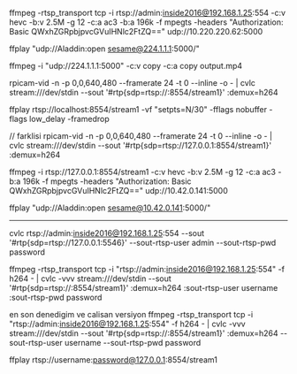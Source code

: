 
ffmpeg -rtsp_transport tcp -i rtsp://admin:inside2016@192.168.1.25:554 -c:v hevc -b:v 2.5M -g 12 -c:a ac3 -b:a 196k -f mpegts -headers "Authorization: Basic QWxhZGRpbjpvcGVuIHNlc2FtZQ=="  udp://10.220.220.62:5000


ffplay "udp://Aladdin:open sesame@224.1.1.1:5000/"

ffmpeg -i "udp://224.1.1.1:5000" -c:v copy -c:a copy output.mp4


rpicam-vid -n -p 0,0,640,480 --framerate 24 -t 0 --inline -o - | cvlc stream:///dev/stdin --sout '#rtp{sdp=rtsp://:8554/stream1}' :demux=h264

ffplay rtsp://localhost:8554/stream1 -vf "setpts=N/30" -fflags nobuffer -flags low_delay -framedrop

// farklisi
rpicam-vid -n -p 0,0,640,480 --framerate 24 -t 0 --inline -o - | cvlc stream:///dev/stdin --sout '#rtp{sdp=rtsp://127.0.0.1:8554/stream1}' :demux=h264

ffmpeg -i rtsp://127.0.0.1:8554/stream1 -c:v hevc -b:v 2.5M -g 12 -c:a ac3 -b:a 196k -f mpegts -headers "Authorization: Basic QWxhZGRpbjpvcGVuIHNlc2FtZQ=="  udp://10.42.0.141:5000

ffplay "udp://Aladdin:open sesame@10.42.0.141:5000/"


--------------
cvlc rtsp://admin:inside2016@192.168.1.25:554 --sout '#rtp{sdp=rtsp://127.0.0.1:5546}' --sout-rtsp-user admin --sout-rtsp-pwd password

ffmpeg -rtsp_transport tcp -i "rtsp://admin:inside2016@192.168.1.25:554" -f h264 - | cvlc -vvv stream:///dev/stdin --sout '#rtp{sdp=rtsp://:8554/stream1}' :demux=h264 :sout-rtsp-user username :sout-rtsp-pwd password


en son denedigim ve calisan versiyon
ffmpeg -rtsp_transport tcp -i "rtsp://admin:inside2016@192.168.1.25:554" -f h264 - | cvlc -vvv stream:///dev/stdin --sout '#rtp{sdp=rtsp://:8554/stream1}' :demux=h264  --sout-rtsp-user username --sout-rtsp-pwd password

ffplay rtsp://username:password@127.0.0.1:8554/stream1

